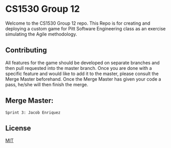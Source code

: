 # CS1530 Group 12

Welcome to the CS1530 Group 12 repo. This Repo is for creating and deploying a custom game for Pitt Software Engineering class as an exercise simulating the Agile methodology.


## Contributing
All features for the game should be developed on separate branches and then pull requested into the master branch. Once you are done with a specific feature and would like
to add it to the master, please consult the Merge Master beforehand. Once the Merge Master has given your code a pass, he/she will then finish the merge.


## Merge Master:
```
Sprint 3: Jacob Enriquez

```

## License
[MIT](https://choosealicense.com/licenses/mit/)
